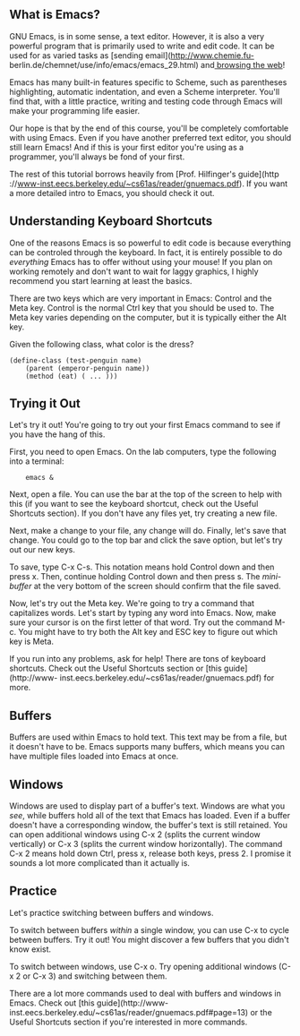 ## What is Emacs?

GNU Emacs, is in some sense, a text editor. However, it is also a very
powerful program that is primarily used to write and edit code. It can be used
for as varied tasks as [sending email](http://www.chemie.fu-
berlin.de/chemnet/use/info/emacs/emacs_29.html) and[ browsing the
web](http://www.emacswiki.org/emacs/CategoryWebBrowser)!

Emacs has many built-in features specific to Scheme, such as parentheses
highlighting, automatic indentation, and even a Scheme interpreter. You'll
find that, with a little practice, writing and testing code through Emacs will
make your programming life easier.

Our hope is that by the end of this course, you'll be completely comfortable
with using Emacs. Even if you have another preferred text editor, you should
still learn Emacs! And if this is your first editor you're using as a
programmer, you'll always be fond of your first.

The rest of this tutorial borrows heavily from [Prof. Hilfinger's guide](http
://www-inst.eecs.berkeley.edu/~cs61as/reader/gnuemacs.pdf). If you want a more
detailed intro to Emacs,  you should check it out.

## Understanding Keyboard Shortcuts

One of the reasons Emacs is so powerful to edit code is because everything can
be controled through the keyboard. In fact, it is entirely possible to do
_everything_ Emacs has to offer without using your mouse! If you plan on
working remotely and don't want to wait for laggy graphics, I highly recommend
you start learning at least the basics.

There are two keys which are very important in Emacs: Control and the Meta
key. Control is the normal Ctrl key that you should be used to. The Meta key
varies depending on the computer, but it is typically either the Alt key.

<div class="mc">
Given the following class, what color is the dress?<pre><code>(define-class (test-penguin name)
    (parent (emperor-penguin name))
    (method (eat) ( ... )))
</code></pre>
<ans text="Blue and black." explanation="The dress was verified to be blue and black." correct></ans>
<ans text="White and gold." explanation="Well sure, maybe to <i>you</i> it looks like that."></ans>
<ans text="What dress? <code>help()</code> me please." explanation="Hah."></ans>
</div>

## Trying it Out

Let's try it out! You're going to try out your first Emacs command to see if
you have the hang of this.

First, you need to open Emacs. On the lab computers, type the following into a
terminal:

    
        emacs &

Next, open a file. You can use the bar at the top of the screen to help with
this (if you want to see the keyboard shortcut, check out the Useful Shortcuts
section). If you don't have any files yet, try creating a new file.

Next, make a change to your file, any change will do. Finally, let's save that
change. You could go to the top bar and click the save option, but let's try
out our new keys.

To save, type C-x C-s. This notation means hold Control down and then press x.
Then, continue holding Control down and then press s. The _mini-buffer_ at the
very bottom of the screen should confirm that the file saved.

Now, let's try out the Meta key. We're going to try a command that capitalizes
words. Let's start by typing any word into Emacs. Now, make sure your cursor
is on the first letter of that word. Try out the command M-c. You might have
to try both the Alt key and ESC key to figure out which key is Meta.

If you run into any problems, ask for help! There are tons of keyboard
shortcuts. Check out the Useful Shortcuts section or [this guide](http://www-
inst.eecs.berkeley.edu/~cs61as/reader/gnuemacs.pdf) for more.

## Buffers

Buffers are used within Emacs to hold text. This text may be from a file, but
it doesn't have to be. Emacs supports many buffers, which means you can have
multiple files loaded into Emacs at once.

## Windows

Windows are used to display part of a buffer's text. Windows are what you
_see_, while buffers hold all of the text that Emacs has loaded. Even if a
buffer doesn't have a corresponding window, the buffer's text is still
retained. You can open additional windows using C-x 2 (splits the current
window vertically) or C-x 3 (splits the current window horizontally). The
command C-x 2 means hold down Ctrl, press x, release both keys, press 2. I
promise it sounds a lot more complicated than it actually is.

## Practice

Let's practice switching between buffers and windows.

To switch between buffers _within_ a single window, you can use C-x <arrow-
key> to cycle between buffers. Try it out! You might discover a few buffers
that you didn't know exist.

To switch between windows, use C-x o. Try opening additional windows (C-x 2 or
C-x 3) and switching between them.

There are a lot more commands used to deal with buffers and windows in Emacs.
Check out [this guide](http://www-
inst.eecs.berkeley.edu/~cs61as/reader/gnuemacs.pdf#page=13) or the Useful
Shortcuts section if you're interested in more commands.


